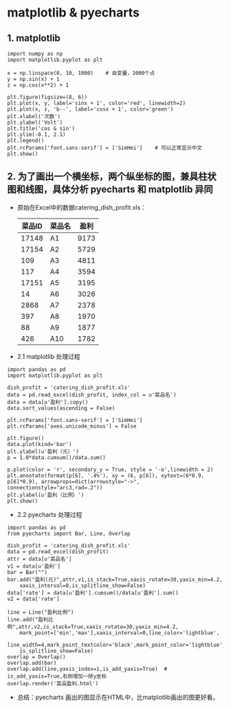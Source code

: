 # matplotlib & pyecharts

## 1. matplotlib 

```python3
import numpy as np
import matplotlib.pyplot as plt

x = np.linspace(0, 10, 1000)    # 自变量，1000个点
y = np.sin(x) + 1
z = np.cos(x**2) + 1

plt.figure(figsize=(8, 6))
plt.plot(x, y, label='sinx + 1', color='red', linewidth=2)
plt.plot(x, z, 'b--', label='cosx + 1', color='green')
plt.xlabel('次数')
plt.ylabel('Volt')
plt.title('cos & sin')
plt.ylim(-0.1, 2.1)
plt.legend()
plt.rcParams['font.sans-serif'] = ['SimHei']    # 可以正常显示中文
plt.show()
```

## 2. 为了画出一个横坐标，两个纵坐标的图，兼具柱状图和线图，具体分析 pyecharts 和 matplotlib 异同

+ 原始在Excel中的数据catering_dish_profit.xls：

  | 菜品ID | 菜品名 | 盈利 |
  | ------ | ------ | ---- |
  | 17148  | A1     | 9173 |
  | 17154  | A2     | 5729 |
  | 109    | A3     | 4811 |
  | 117    | A4     | 3594 |
  | 17151  | A5     | 3195 |
  | 14     | A6     | 3026 |
  | 2868   | A7     | 2378 |
  | 397    | A8     | 1970 |
  | 88     | A9     | 1877 |
  | 426    | A10    | 1782 |

+ 2.1  matplotlib 处理过程
```python3
import pandas as pd
import matplotlib.pyplot as plt

dish_profit = 'catering_dish_profit.xls'
data = pd.read_excel(dish_profit, index_col = u'菜品名')
data = data[u'盈利'].copy()
data.sort_values(ascending = False)

plt.rcParams['font.sans-serif'] = ['SimHei']
plt.rcParams['axes.unicode_minus'] = False

plt.figure()
data.plot(kind='bar')
plt.ylabel(u'盈利（元）')
p = 1.0*data.cumsum()/data.sum()

p.plot(color = 'r', secondary_y = True, style = '-o',linewidth = 2)
plt.annotate(format(p[6], '.4%'), xy = (6, p[6]), xytext=(6*0.9, p[6]*0.9), arrowprops=dict(arrowstyle="->", connectionstyle="arc3,rad=.2"))
plt.ylabel(u'盈利（比例）')
plt.show()
```
+ 2.2  pyecharts 处理过程
```python3
import pandas as pd
from pyecharts import Bar, Line, Overlap

dish_profit = 'catering_dish_profit.xls'
data = pd.read_excel(dish_profit)
attr = data[u'菜品名']
v1 = data[u'盈利']
bar = Bar("")
bar.add("盈利(元)",attr,v1,is_stack=True,xaxis_rotate=30,yaxix_min=4.2,
    xaxis_interval=0,is_splitline_show=False)
data['rate'] = data[u'盈利'].cumsum()/data[u'盈利'].sum()
v2 = data['rate']

line = Line("盈利比例")
line.add("盈利比例",attr,v2,is_stack=True,xaxis_rotate=30,yaxix_min=4.2,
    mark_point=['min','max'],xaxis_interval=0,line_color='lightblue',
    line_width=4,mark_point_textcolor='black',mark_point_color='lightblue',
    is_splitline_show=False)
overlap = Overlap()
overlap.add(bar)
overlap.add(line,yaxis_index=1,is_add_yaxis=True)  # is_add_yaxis=True,右侧增加一排y坐标
overlap.render('菜品盈利.html')
```

+ 总结：pyecharts 画出的图显示在HTML中，比matplotlib画出的图更好看。